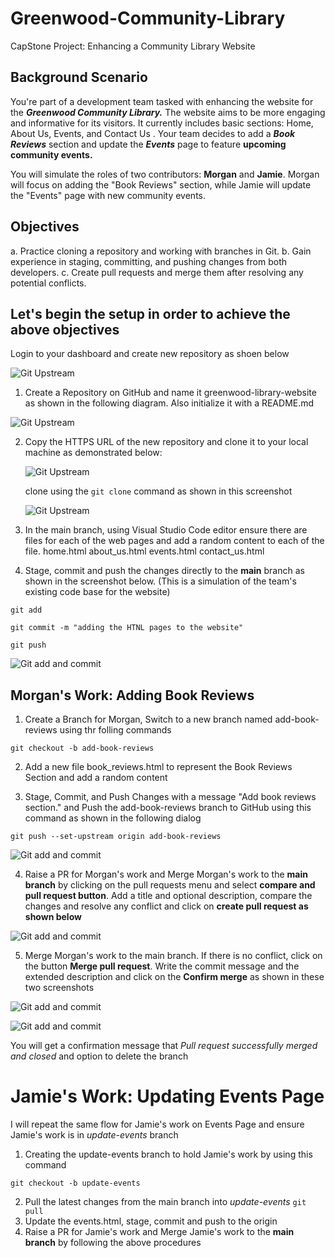 # Greenwood-Community-Library
CapStone Project: Enhancing a Community Library Website

## Background Scenario
You're part of a development team tasked with enhancing the website for the ***Greenwood Community Library.***
The website aims to be more engaging and informative for its visitors. It currently includes basic sections: Home, About Us, Events, and Contact Us . Your team decides to add a ***Book Reviews***  section and update the ***Events*** page to feature **upcoming community events.**

You will simulate the roles of two contributors: **Morgan** and **Jamie**. Morgan will focus on adding the "Book Reviews"  section, while Jamie will update the "Events"  page with new community events.

## Objectives
a.  Practice cloning a repository and working with branches in Git.
b.  Gain experience in staging, committing, and pushing changes from both developers.
c.  Create pull requests and merge them after resolving any potential conflicts.

## Let's begin the setup in order to achieve the above objectives
Login to your dashboard and create new repository as shoen below

![Git Upstream](img/git-clone.PNG)

1.  Create a Repository on GitHub and name it greenwood-library-website as shown in the following diagram. Also initialize it with a README.md 

![Git Upstream](img/new-repository.PNG)

2.  Copy the HTTPS URL of the new repository and clone it to your local machine as demonstrated below:

    ![Git Upstream](img/https-url.PNG)

    clone using the `git clone` command as shown in this screenshot

    ![Git Upstream](img/git-clone.PNG)

3.  In the main branch, using Visual Studio Code editor ensure there are files for each of the web pages and add a random content to each of the file.
            home.html
            about_us.html
            events.html
            contact_us.html

4.  Stage, commit and push the changes directly to the **main**  branch as shown in the screenshot below. (This is a simulation of the team's existing code base for the website)

`git add`

`git commit -m "adding the HTNL pages to the website"`

`git push`


![Git add and commit](img/git-add-and-commit.PNG)

## Morgan's Work: Adding Book Reviews

1.  Create a Branch for Morgan, Switch to a new branch named add-book-reviews using thr folling commands

`git checkout -b add-book-reviews`

2.  Add a new file book_reviews.html to represent the Book Reviews Section and add a random content

3.  Stage, Commit, and Push Changes with a message "Add book reviews section." and Push the add-book-reviews  branch to GitHub using this command as shown in the following dialog

`git push --set-upstream origin add-book-reviews`

![Git add and commit](img/push-new-branch.PNG)

4.  Raise a PR for Morgan's work and Merge Morgan's work to the **main branch** by clicking on the pull requests menu and select **compare and pull request button**. Add a title and optional description, compare the changes and resolve any conflict and click on **create pull request as shown below**

![Git add and commit](img/create-new-pr.png)

5.  Merge Morgan's work to the main branch. If there is no conflict, click on the button **Merge pull request**. Write the commit message and the extended description and click on the **Confirm merge** as shown in these two screenshots

![Git add and commit](img/merge-pull-request.PNG)

![Git add and commit](img/confrim-merge.PNG)

You will get a confirmation message that _Pull request successfully merged and closed_ and option to delete the branch

# Jamie's Work: Updating Events Page

I will repeat the same flow for Jamie's work on Events Page and ensure Jamie's work is in _update-events_ branch

1.  Creating the update-events branch to hold Jamie's work by using this command

`git checkout -b update-events`

2.  Pull the latest changes from the main branch into _update-events_
`git pull`
3.  Update the events.html, stage, commit and push to the origin
4.  Raise a PR for Jamie's work and Merge Jamie's work to the **main branch** by following the above procedures

